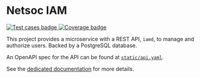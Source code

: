 # Netsoc IAM

<a title="Test Cases" href="https://netsoc.testspace.com/spaces/135120">
    <img alt="Test cases badge" src="https://img.shields.io/testspace/tests/netsoc/netsoc:iam/master" />
</a>

<a title="Code Coverage (lines)" href="https://netsoc.testspace.com/spaces/135120/current/Code%20Coverage">
    <img alt="Coverage badge" src="https://netsoc.testspace.com/spaces/135120/metrics/111192/badge?token=2ed759d4f2e38ffe97c5b13095b646b8e7a35bd1" />
</a>

This project provides a microservice with a REST API, `iamd`, to manage and
authorize users. Backed by a PostgreSQL database.

An OpenAPI spec for the API can be found at
[`static/api.yaml`](static/api.yaml).

See the [dedicated documentation](https://docs.netsoc.ie/iam/) for more details.
